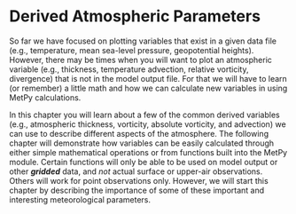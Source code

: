 # Derived Atmospheric Parameters

So far we have focused on plotting variables that exist in a given
data file (e.g., temperature, mean sea-level pressure, geopotential heights).
However, there may be times when you will want to plot an atmospheric
variable (e.g., thickness, temperature advection, relative vorticity,
divergence) that is not in the model output file. For that we will have to
learn (or remember) a little math and how we can calculate new variables in
using MetPy calculations.

In this chapter you will learn about a few of the common derived variables (e.g.,
atmospheric thickness, vorticity, absolute vorticity, and advection) we can use to
describe different aspects of the atmosphere. The following chapter will
demonstrate how variables can be easily calculated through either simple
mathematical operations or from functions built into the MetPy module.
Certain functions will only be able to be used on model output or other
***gridded*** data, and *not* actual surface or upper-air observations.
Others will work for point observations only. However, we will start
this chapter by describing the importance of some of these important
and interesting meteorological parameters.
